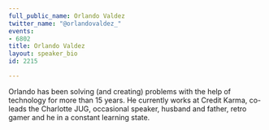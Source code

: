 ```yaml
---
full_public_name: Orlando Valdez
twitter_name: "@orlandovaldez_"
events:
- 6802
title: Orlando Valdez
layout: speaker_bio
id: 2215

---
```

Orlando has been solving (and creating) problems with the help of technology for more than 15 years. He currently works at Credit Karma, co-leads the Charlotte JUG, occasional speaker, husband and father, retro gamer and he in a constant learning state.
